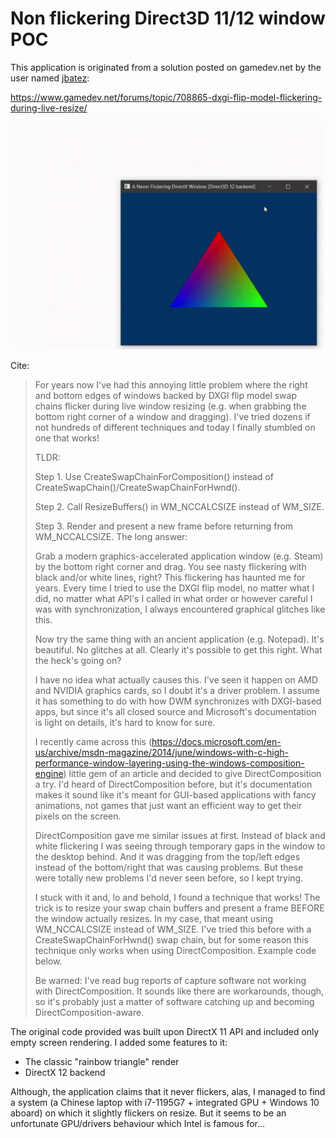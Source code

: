 # Non flickering Direct3D 11/12 window POC
This application is originated from a solution posted on gamedev.net by the user named [jbatez](https://www.gamedev.net/jbatez):

https://www.gamedev.net/forums/topic/708865-dxgi-flip-model-flickering-during-live-resize/
![Alt Text](res/resize_demo.gif)


Cite:
>For years now I've had this annoying little problem where the right and bottom edges of windows backed by DXGI flip model swap chains flicker during live window resizing (e.g. when grabbing the bottom right corner of a window and dragging). I've tried dozens if not hundreds of different techniques and today I finally stumbled on one that works!
>
>TLDR:
>
>Step 1. Use CreateSwapChainForComposition() instead of CreateSwapChain()/CreateSwapChainForHwnd().
>
>Step 2. Call ResizeBuffers() in WM_NCCALCSIZE instead of WM_SIZE.
>
>Step 3. Render and present a new frame before returning from WM_NCCALCSIZE.
The long answer:
>
>Grab a modern graphics-accelerated application window (e.g. Steam) by the bottom right corner and drag. You see nasty flickering with black and/or white lines, right? This flickering has haunted me for years. Every time I tried to use the DXGI flip model, no matter what I did, no matter what API's I called in what order or however careful I was with synchronization, I always encountered graphical glitches like this.
>
>Now try the same thing with an ancient application (e.g. Notepad). It's beautiful. No glitches at all. Clearly it's possible to get this right. What the heck's going on?
>
>I have no idea what actually causes this. I've seen it happen on AMD and NVIDIA graphics cards, so I doubt it's a driver problem. I assume it has something to do with how DWM synchronizes with DXGI-based apps, but since it's all closed source and Microsoft's documentation is light on details, it's hard to know for sure.
>
>I recently came across this (https://docs.microsoft.com/en-us/archive/msdn-magazine/2014/june/windows-with-c-high-performance-window-layering-using-the-windows-composition-engine) little gem of an article and decided to give DirectComposition a try. I'd heard of DirectComposition before, but it's documentation makes it sound like it's meant for GUI-based applications with fancy animations, not games that just want an efficient way to get their pixels on the screen.
>
>DirectComposition gave me similar issues at first. Instead of black and white flickering I was seeing through temporary gaps in the window to the desktop behind. And it was dragging from the top/left edges instead of the bottom/right that was causing problems. But these were totally new problems I'd never seen before, so I kept trying.
>
>I stuck with it and, lo and behold, I found a technique that works! The trick is to resize your swap chain buffers and present a frame BEFORE the window actually resizes. In my case, that meant using WM_NCCALCSIZE instead of WM_SIZE. I've tried this before with a CreateSwapChainForHwnd() swap chain, but for some reason this technique only works when using DirectComposition. Example code below.
>
>Be warned: I've read bug reports of capture software not working with DirectComposition. It sounds like there are workarounds, though, so it's probably just a matter of software catching up and becoming DirectComposition-aware.

The original code provided was built upon DirectX 11 API and included only empty screen rendering. I added some features to it:

* The classic "rainbow triangle" render
* DirectX 12 backend

Although, the application claims that it never flickers, alas, I managed to find a system (a Chinese laptop with i7-1195G7 + integrated GPU + Windows 10 aboard) on which it slightly flickers on resize. But it seems to be an unfortunate GPU/drivers behaviour which Intel is famous for...